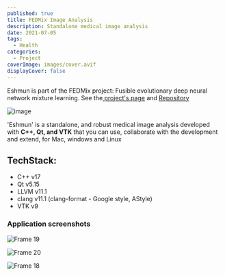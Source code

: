 ```yaml
---
published: true
title: FEDMix Image Analysis
description: Standalone medical image analysis
date: 2021-07-05
tags:
  - Health
categories:
  - Project
coverImage: images/cover.avif
displayCover: false
---
```


Eshmun is part of the FEDMix project: Fusible evolutionary deep neural network mixture learning. See the[ project's page](https://www.esciencecenter.nl/projects/fedmix/)   and [Repository](https://github.com/FEDMix/eshmun)

![image](https://user-images.githubusercontent.com/4195550/123606584-53f20600-d7fd-11eb-8a19-b34b459d00ef.png)

'Eshmun' is a standalone, and robust medical image analysis developed with **C++, Qt, and VTK** that you can use, collaborate with the development and extend, for Mac, windows and Linux

## TechStack:
*   C++ v17
*   Qt v5.15
*   LLVM v11.1
*   clang v11.1 (clang-format - Google style, AStyle)
*   VTK v9
### Application screenshots

![Frame 19](https://user-images.githubusercontent.com/4195550/124458114-e742b280-dd8c-11eb-8596-98f3381b4b8e.jpg)

![Frame 20](https://user-images.githubusercontent.com/4195550/124458116-e7db4900-dd8c-11eb-93e1-e3d9369b056e.jpg)

![Frame 18](https://user-images.githubusercontent.com/4195550/124458111-e6118580-dd8c-11eb-98c0-a1300aa6865e.jpg)




